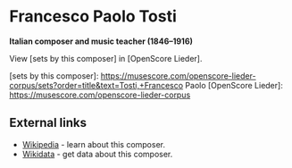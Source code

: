# Francesco Paolo Tosti

__Italian composer and music teacher (1846–1916)__

View [sets by this composer] in [OpenScore Lieder].

[sets by this composer]: https://musescore.com/openscore-lieder-corpus/sets?order=title&text=Tosti,+Francesco Paolo
[OpenScore Lieder]: https://musescore.com/openscore-lieder-corpus

## External links

- [Wikipedia](https://en.wikipedia.org/wiki/Paolo_Tosti) - learn about this composer.
- [Wikidata](https://www.wikidata.org/wiki/Q469467) - get data about this composer.